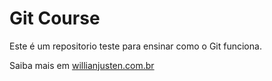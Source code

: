 # Git Course

Este é um repositorio teste para ensinar como o Git funciona.

Saiba mais em [willianjusten.com.br](http://williamjusten.com.br)

